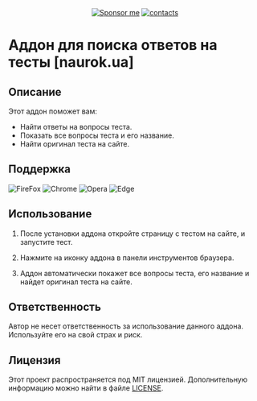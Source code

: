 
<div align="center">
  <a href="https://github.com/xXxCLOTIxXx/xXxCLOTIxXx/blob/main/sponsor.md"><img src="https://img.shields.io/badge/%D0%A1%D0%BF%D0%BE%D0%BD%D1%81%D0%B8%D1%80%D0%BE%D0%B2%D0%B0%D1%82%D1%8C-Donate-F79B1F?style=for-the-badge&logo=github&logoColor=FF69B4&color=FF69B4" alt="Sponsor me" /></a>
  <a href="https://github.com/xXxCLOTIxXx/xXxCLOTIxXx/blob/main/contacts.md"><img src="https://img.shields.io/badge/Контакты-Contacts-F79B1F?style=for-the-badge&logoColor=0077b6&color=0077b6" alt="contacts" /></a>
</div>


# Аддон для поиска ответов на тесты [naurok.ua]

## Описание

Этот аддон поможет вам:
- Найти ответы на вопросы теста.
- Показать все вопросы теста и его название.
- Найти оригинал теста на сайте.

## Поддержка

<img src="https://img.shields.io/badge/FireFox-F79B1F?logo=FireFox&logoColor=e85d04&color=80ed99" alt="FireFox" /> <img src="https://img.shields.io/badge/Chrome-F79B1F?logo=Google&logoColor=0077b6&color=6a040f" alt="Chrome" /> <img src="https://img.shields.io/badge/Opera-F79B1F?logo=Opera&logoColor=ff8fab&color=6a040f" alt="Opera" /> <img src="https://img.shields.io/badge/Edge-F79B1F?logo=Microsoft&logoColor=0077b6&color=6a040f" alt="Edge" /> 

## Использование

1. После установки аддона откройте страницу с тестом на сайте, и запустите тест.

2. Нажмите на иконку аддона в панели инструментов браузера.

3. Аддон автоматически покажет все вопросы теста, его название и найдет оригинал теста на сайте.

## Ответственность

Автор не несет ответственность за использование данного аддона. Используйте его на свой страх и риск.

## Лицензия

Этот проект распространяется под MIT лицензией. Дополнительную информацию можно найти в файле [LICENSE](LICENSE).
